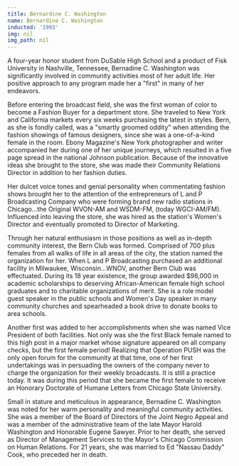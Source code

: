 ```yaml
---
title: Bernardine C. Washington
name: Bernardine C. Washington
inducted: '1993'
img: nil
img_path: nil
---
```


A four-year honor student from DuSable High School and a product of Fisk University in Nashville, Tennessee, Bernadine C. Washington was significantly involved in community activities most of her adult life. Her positive approach to any program made her a "first" in many of her endeavors. 

Before entering the broadcast field, she was the first woman of color to become a Fashion Buyer for a department store. She traveled to New York and California markets every six weeks purchasing the latest in styles. Bern, as she is fondly called, was a "smartly groomed oddity" when attending the fashion showings of famous designers, since she was a one-of-a-kind female in the room. Ebony Magazine's New York photographer and writer accompanied her during one of her unique journeys, which resulted in a five page spread in the national Johnson publication. Because of the innovative ideas she brought to the store, she was made their Community Relations Director in addition to her fashion duties. 

Her dulcet voice tones and genial personality when commentating fashion shows brought her to the attention of the entrepreneurs of L and P Broadcasting Company who were forming brand new radio stations in Chicago...the Original WVON-AM and WSDM-FM, (today WGCI-AM/FM). Influenced into leaving the store, she was hired as the station's Women's Director and eventually promoted to Director of Marketing. 

Through her natural enthusiasm in those positions as well as in-depth community interest, the Bern Club was formed. Comprised of 700 plus females from all walks of life in all areas of the city, the station named the organization for her. When L and P Broadcasting purchased an additional facility in Milwaukee, Wisconsin...WNOV, another Bern Club was effectuated. During its 18 year existence, the group awarded $98,000 in academic scholarships to deserving African-American female high school graduates and to charitable organizations of merit. She is a role model guest speaker in the public schools and Women's Day speaker in many community churches and spearheaded a book drive to donate books to area schools. 

Another first was added to her accomplishments when she was named Vice President of both facilities. Not only was she the first Black female named to this high post in a major market whose signature appeared on all company checks, but the first female period! Realizing that Operation PUSH was the only open forum for the community at that time, one of her first undertakings was in persuading the owners of the company never to charge the organization for their weekly broadcasts. It is still a practice today. It was during this period that she became the first female to receive an Honorary Doctorate of Humane Letters from Chicago State University. 

Small in stature and meticulous in appearance, Bernadine C. Washington was noted for her warm personality and meaningful community activities. She was a member of the Board of Directors of the Joint Negro Appeal and was a member of the administrative team of the late Mayor Harold Washington and Honorable Eugene Sawyer. Prior to her death, she served as Director of Management Services to the Mayor's Chicago Commission on Human Relations. For 21 years, she was married to Ed "Nassau Daddy" Cook, who preceded her in death.
